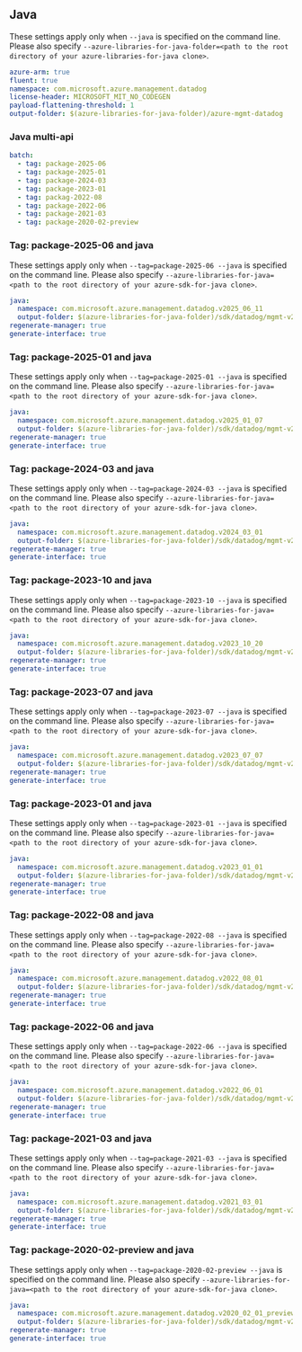 ## Java

These settings apply only when `--java` is specified on the command line.
Please also specify `--azure-libraries-for-java-folder=<path to the root directory of your azure-libraries-for-java clone>`.

``` yaml $(java)
azure-arm: true
fluent: true
namespace: com.microsoft.azure.management.datadog
license-header: MICROSOFT_MIT_NO_CODEGEN
payload-flattening-threshold: 1
output-folder: $(azure-libraries-for-java-folder)/azure-mgmt-datadog
```

### Java multi-api

``` yaml $(java) && $(multiapi)
batch:
  - tag: package-2025-06
  - tag: package-2025-01
  - tag: package-2024-03
  - tag: package-2023-01
  - tag: packag-2022-08
  - tag: package-2022-06
  - tag: package-2021-03
  - tag: package-2020-02-preview
```

### Tag: package-2025-06 and java

These settings apply only when `--tag=package-2025-06 --java` is specified on the command line.
Please also specify `--azure-libraries-for-java=<path to the root directory of your azure-sdk-for-java clone>`.

``` yaml $(tag) == 'package-2025-06' && $(java) && $(multiapi)
java:
  namespace: com.microsoft.azure.management.datadog.v2025_06_11
  output-folder: $(azure-libraries-for-java-folder)/sdk/datadog/mgmt-v2025_06_11
regenerate-manager: true
generate-interface: true
```

### Tag: package-2025-01 and java

These settings apply only when `--tag=package-2025-01 --java` is specified on the command line.
Please also specify `--azure-libraries-for-java=<path to the root directory of your azure-sdk-for-java clone>`.

``` yaml $(tag) == 'package-2025-01' && $(java) && $(multiapi)
java:
  namespace: com.microsoft.azure.management.datadog.v2025_01_07
  output-folder: $(azure-libraries-for-java-folder)/sdk/datadog/mgmt-v2025_01_07
regenerate-manager: true
generate-interface: true
```

### Tag: package-2024-03 and java

These settings apply only when `--tag=package-2024-03 --java` is specified on the command line.
Please also specify `--azure-libraries-for-java=<path to the root directory of your azure-sdk-for-java clone>`.

``` yaml $(tag) == 'package-2024-03' && $(java) && $(multiapi)
java:
  namespace: com.microsoft.azure.management.datadog.v2024_03_01
  output-folder: $(azure-libraries-for-java-folder)/sdk/datadog/mgmt-v2024-03_01
regenerate-manager: true
generate-interface: true
```

### Tag: package-2023-10 and java

These settings apply only when `--tag=package-2023-10 --java` is specified on the command line.
Please also specify `--azure-libraries-for-java=<path to the root directory of your azure-sdk-for-java clone>`.

``` yaml $(tag) == 'package-2023-10' && $(java) && $(multiapi)
java:
  namespace: com.microsoft.azure.management.datadog.v2023_10_20
  output-folder: $(azure-libraries-for-java-folder)/sdk/datadog/mgmt-v2023_10_20
regenerate-manager: true
generate-interface: true
```

### Tag: package-2023-07 and java

These settings apply only when `--tag=package-2023-07 --java` is specified on the command line.
Please also specify `--azure-libraries-for-java=<path to the root directory of your azure-sdk-for-java clone>`.

``` yaml $(tag) == 'package-2023-07' && $(java) && $(multiapi)
java:
  namespace: com.microsoft.azure.management.datadog.v2023_07_07
  output-folder: $(azure-libraries-for-java-folder)/sdk/datadog/mgmt-v2023_07_07
regenerate-manager: true
generate-interface: true
```

### Tag: package-2023-01 and java

These settings apply only when `--tag=package-2023-01 --java` is specified on the command line.
Please also specify `--azure-libraries-for-java=<path to the root directory of your azure-sdk-for-java clone>`.

``` yaml $(tag) == 'package-2023-01' && $(java) && $(multiapi)
java:
  namespace: com.microsoft.azure.management.datadog.v2023_01_01
  output-folder: $(azure-libraries-for-java-folder)/sdk/datadog/mgmt-v2023_01_01
regenerate-manager: true
generate-interface: true
```

### Tag: package-2022-08 and java

These settings apply only when `--tag=package-2022-08 --java` is specified on the command line.
Please also specify `--azure-libraries-for-java=<path to the root directory of your azure-sdk-for-java clone>`.

``` yaml $(tag) == 'package-2022-08' && $(java) && $(multiapi)
java:
  namespace: com.microsoft.azure.management.datadog.v2022_08_01
  output-folder: $(azure-libraries-for-java-folder)/sdk/datadog/mgmt-v2022_08_01
regenerate-manager: true
generate-interface: true
```

### Tag: package-2022-06 and java

These settings apply only when `--tag=package-2022-06 --java` is specified on the command line.
Please also specify `--azure-libraries-for-java=<path to the root directory of your azure-sdk-for-java clone>`.

``` yaml $(tag) == 'package-2022-06' && $(java) && $(multiapi)
java:
  namespace: com.microsoft.azure.management.datadog.v2022_06_01
  output-folder: $(azure-libraries-for-java-folder)/sdk/datadog/mgmt-v2022_06_01
regenerate-manager: true
generate-interface: true
```

### Tag: package-2021-03 and java

These settings apply only when `--tag=package-2021-03 --java` is specified on the command line.
Please also specify `--azure-libraries-for-java=<path to the root directory of your azure-sdk-for-java clone>`.

``` yaml $(tag) == 'package-2021-03' && $(java) && $(multiapi)
java:
  namespace: com.microsoft.azure.management.datadog.v2021_03_01
  output-folder: $(azure-libraries-for-java-folder)/sdk/datadog/mgmt-v2021_03_01
regenerate-manager: true
generate-interface: true
```

### Tag: package-2020-02-preview and java

These settings apply only when `--tag=package-2020-02-preview --java` is specified on the command line.
Please also specify `--azure-libraries-for-java=<path to the root directory of your azure-sdk-for-java clone>`.

``` yaml $(tag) == 'package-2020-02-preview' && $(java) && $(multiapi)
java:
  namespace: com.microsoft.azure.management.datadog.v2020_02_01_preview
  output-folder: $(azure-libraries-for-java-folder)/sdk/datadog/mgmt-v2020_02_01_preview
regenerate-manager: true
generate-interface: true
```
